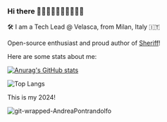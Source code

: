 ### Hi there 👋🏻👋🏼👋🏽👋🏾👋🏿

🛠 I am a Tech Lead @ Velasca, from Milan, Italy 🇮🇹

Open-source enthusiast and proud author of [Sheriff](https://www.eslint-config-sheriff.dev/)!

Here are some stats about me:

[![Anurag's GitHub stats](https://github-readme-stats.vercel.app/api?username=AndreaPontrandolfo&show_icons=true&include_all_commits=true&hide_rank=true&theme=nord)](https://github.com/anuraghazra/github-readme-stats)

![Top Langs](https://github-readme-stats.vercel.app/api/top-langs/?username=AndreaPontrandolfo&layout=compact)

This is my 2024!

![git-wrapped-AndreaPontrandolfo](https://github.com/user-attachments/assets/0dbb0519-3ffd-4247-a4cc-8ce67c9aa664)

